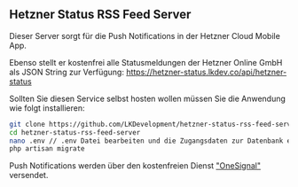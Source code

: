 ## Hetzner Status RSS Feed Server

Dieser Server sorgt für die Push Notifications in der Hetzner Cloud Mobile App.

Ebenso stellt er kostenfrei alle Statusmeldungen der Hetzner Online GmbH als JSON String zur Verfügung:
https://hetzner-status.lkdev.co/api/hetzner-status

Sollten Sie diesen Service selbst hosten wollen müssen Sie die Anwendung wie folgt installieren:
```bash
git clone https://github.com/LKDevelopment/hetzner-status-rss-feed-server
cd hetzner-status-rss-feed-server
nano .env // .env Datei bearbeiten und die Zugangsdaten zur Datenbank eintragen
php artisan migrate
```

Push Notifications werden über den kostenfreien Dienst ["OneSignal"](https://onesignal.com/) versendet. 